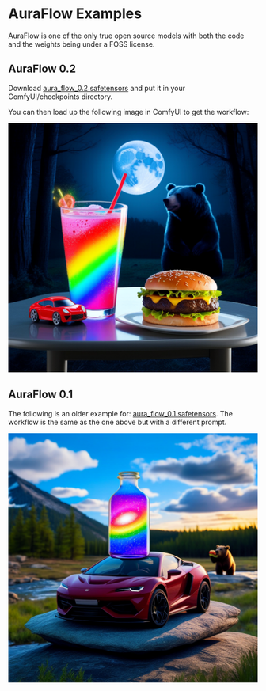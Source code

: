 # AuraFlow Examples

AuraFlow is one of the only true open source models with both the code and the weights being under a FOSS license.

## AuraFlow 0.2

Download [aura_flow_0.2.safetensors](https://huggingface.co/fal/AuraFlow-v0.2/blob/main/aura_flow_0.2.safetensors) and put it in your ComfyUI/checkpoints directory.

You can then load up the following image in ComfyUI to get the workflow:

![Example](aura_flow_0.2_example.png)

## AuraFlow 0.1

The following is an older example for: [aura_flow_0.1.safetensors](https://huggingface.co/fal/AuraFlow/blob/main/aura_flow_0.1.safetensors). The workflow is the same as the one above but with a different prompt.

![Example](aura_flow_0.1_example.png)

